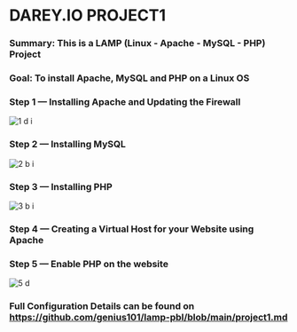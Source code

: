 # DAREY.IO PROJECT1

### Summary: This is a LAMP (Linux - Apache - MySQL - PHP) Project

### Goal: To install Apache, MySQL and PHP on a Linux OS

### Step 1 — Installing Apache and Updating the Firewall

![1 d i](https://user-images.githubusercontent.com/10243139/178477691-ebc0ce52-73f5-4189-8407-ab0e0b4fd7aa.jpg)

### Step 2 — Installing MySQL

![2 b i](https://user-images.githubusercontent.com/10243139/178481289-18e6f1c9-2888-4ca9-bab7-fd697541ef6b.jpg)

### Step 3 — Installing PHP

![3 b i](https://user-images.githubusercontent.com/10243139/178481452-f13a92de-591a-493e-b4cd-d5b047f59bb5.jpg)

### Step 4 — Creating a Virtual Host for your Website using Apache

### Step 5 — Enable PHP on the website

![5 d](https://user-images.githubusercontent.com/10243139/178481728-00b8d793-9765-4b7a-8d91-ba3fb0b4c992.jpg)

### Full Configuration Details can be found on https://github.com/genius101/lamp-pbl/blob/main/project1.md
